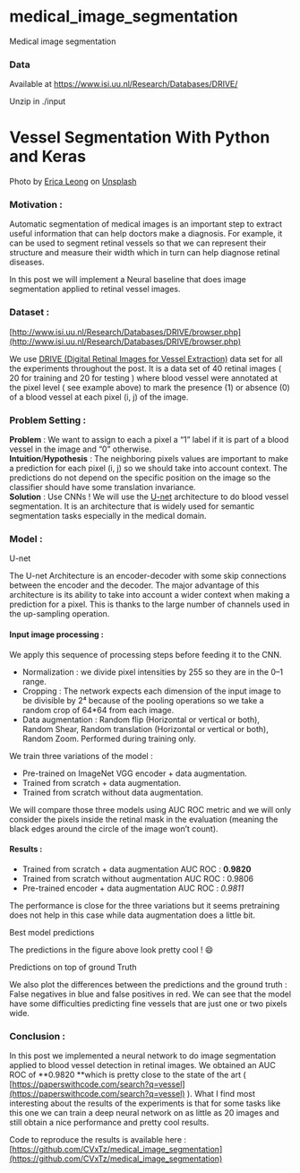 # medical_image_segmentation
Medical image segmentation

### Data 
Available at https://www.isi.uu.nl/Research/Databases/DRIVE/

Unzip in ./input

# Vessel Segmentation With Python and Keras

<span class="figcaption_hack">Photo by [Erica
Leong](https://unsplash.com/photos/_FoHMYYlatI?utm_source=unsplash&utm_medium=referral&utm_content=creditCopyText)
on
[Unsplash](https://unsplash.com/search/photos/eyes?utm_source=unsplash&utm_medium=referral&utm_content=creditCopyText)</span>

### Motivation :

Automatic segmentation of medical images is an important step to extract useful
information that can help doctors make a diagnosis. For example, it can be used
to segment retinal vessels so that we can represent their structure and measure
their width which in turn can help diagnose retinal diseases.

In this post we will implement a Neural baseline that does image segmentation
applied to retinal vessel images.

### Dataset :

<span class="figcaption_hack">[http://www.isi.uu.nl/Research/Databases/DRIVE/browser.php](http://www.isi.uu.nl/Research/Databases/DRIVE/browser.php)</span>

We use [DRIVE (Digital Retinal Images for Vessel
Extraction)](http://www.isi.uu.nl/Research/Databases/DRIVE/) data set for all
the experiments throughout the post. It is a data set of 40 retinal images ( 20
for training and 20 for testing ) where blood vessel were annotated at the pixel
level ( see example above) to mark the presence (1) or absence (0) of a blood
vessel at each pixel (i, j) of the image.

### Problem Setting :

**Problem** : We want to assign to each a pixel a “1” label if it is part of a
blood vessel in the image and “0” otherwise.<br> **Intuition**/**Hypothesis** :
The neighboring pixels values are important to make a prediction for each pixel
(i, j) so we should take into account context. The predictions do not depend on
the specific position on the image so the classifier should have some
translation invariance.<br> **Solution** : Use CNNs ! We will use the
[U-net](https://duckduckgo.com/?q=U-net&t=canonical&atb=v134-5__&ia=web)
architecture to do blood vessel segmentation. It is an architecture that is
widely used for semantic segmentation tasks especially in the medical domain.

### Model :

<span class="figcaption_hack">U-net</span>

The U-net Architecture is an encoder-decoder with some skip connections between
the encoder and the decoder. The major advantage of this architecture is its
ability to take into account a wider context when making a prediction for a
pixel. This is thanks to the large number of channels used in the up-sampling
operation.

#### **Input image processing :**

We apply this sequence of processing steps before feeding it to the CNN.

* Normalization : we divide pixel intensities by 255 so they are in the 0–1 range.
* Cropping : The network expects each dimension of the input image to be divisible
by 2⁴ because of the pooling operations so we take a random crop of 64*64 from
each image.
* Data augmentation : Random flip (Horizontal or vertical or both), Random Shear,
Random translation (Horizontal or vertical or both), Random Zoom. Performed
during training only.

We train three variations of the model :

* Pre-trained on ImageNet VGG encoder + data augmentation.
* Trained from scratch + data augmentation.
* Trained from scratch without data augmentation.

We will compare those three models using AUC ROC metric and we will only
consider the pixels inside the retinal mask in the evaluation (meaning the black
edges around the circle of the image won’t count).

#### Results :

* Trained from scratch + data augmentation AUC ROC : **0.9820**
* Trained from scratch without augmentation AUC ROC : 0.9806
* Pre-trained encoder + data augmentation AUC ROC : *0.9811*

The performance is close for the three variations but it seems pretraining does
not help in this case while data augmentation does a little bit.

<span class="figcaption_hack">Best model predictions</span>

The predictions in the figure above look pretty cool ! 😄

<span class="figcaption_hack">Predictions on top of ground Truth</span>

We also plot the differences between the predictions and the ground truth :
False negatives in blue and false positives in red. We can see that the model
have some difficulties predicting fine vessels that are just one or two pixels
wide.

### Conclusion :

In this post we implemented a neural network to do image segmentation applied to
blood vessel detection in retinal images. We obtained an AUC ROC of **0.9820
**which is pretty close to the state of the art (
[https://paperswithcode.com/search?q=vessel](https://paperswithcode.com/search?q=vessel)
). What I find most interesting about the results of the experiments is that for
some tasks like this one we can train a deep neural network on as little as 20
images and still obtain a nice performance and pretty cool results.

Code to reproduce the results is available here :
[https://github.com/CVxTz/medical_image_segmentation](https://github.com/CVxTz/medical_image_segmentation)

